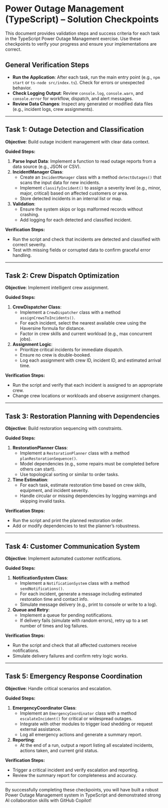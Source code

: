 # Power Outage Management (TypeScript) – Solution Checkpoints

This document provides validation steps and success criteria for each task in the TypeScript Power Outage Management exercise. Use these checkpoints to verify your progress and ensure your implementations are correct.

## General Verification Steps

- **Run the Application**: After each task, run the main entry point (e.g., `npm start` or `ts-node src/index.ts`). Check for errors or unexpected behavior.
- **Check Logging Output**: Review `console.log`, `console.warn`, and `console.error` for workflow, dispatch, and alert messages.
- **Review Data Changes**: Inspect any generated or modified data files (e.g., incident logs, crew assignments).

---

## Task 1: Outage Detection and Classification

**Objective**: Build outage incident management with clear data context.

**Guided Steps:**
1. **Parse Input Data**: Implement a function to read outage reports from a data source (e.g., JSON or CSV).
2. **IncidentManager Class**:
    - Create an `IncidentManager` class with a method `detectOutages()` that scans the input data for new incidents.
    - Implement `classifyIncident()` to assign a severity level (e.g., minor, major, critical) based on affected customers or area.
    - Store detected incidents in an internal list or map.
3. **Validation**:
    - Ensure the system skips or logs malformed records without crashing.
    - Add logging for each detected and classified incident.

**Verification Steps:**
- Run the script and check that incidents are detected and classified with correct severity.
- Test with missing fields or corrupted data to confirm graceful error handling.

---

## Task 2: Crew Dispatch Optimization

**Objective**: Implement intelligent crew assignment.

**Guided Steps:**
1. **CrewDispatcher Class**:
    - Implement a `CrewDispatcher` class with a method `assignCrewsToIncidents()`.
    - For each incident, select the nearest available crew using the Haversine formula for distance.
    - Factor in crew skills and current workload (e.g., max concurrent jobs).
2. **Assignment Logic**:
    - Prioritize critical incidents for immediate dispatch.
    - Ensure no crew is double-booked.
    - Log each assignment with crew ID, incident ID, and estimated arrival time.

**Verification Steps:**
- Run the script and verify that each incident is assigned to an appropriate crew.
- Change crew locations or workloads and observe assignment changes.

---

## Task 3: Restoration Planning with Dependencies

**Objective**: Build restoration sequencing with constraints.

**Guided Steps:**
1. **RestorationPlanner Class**:
    - Implement a `RestorationPlanner` class with a method `planRestorationSequence()`.
    - Model dependencies (e.g., some repairs must be completed before others can start).
    - Use topological sorting or similar to order tasks.
2. **Time Estimation**:
    - For each task, estimate restoration time based on crew skills, equipment, and incident severity.
    - Handle circular or missing dependencies by logging warnings and skipping invalid tasks.

**Verification Steps:**
- Run the script and print the planned restoration order.
- Add or modify dependencies to test the planner’s robustness.

---

## Task 4: Customer Communication System

**Objective**: Implement automated customer notifications.

**Guided Steps:**
1. **NotificationSystem Class**:
    - Implement a `NotificationSystem` class with a method `sendNotifications()`.
    - For each incident, generate a message including estimated restoration time and contact info.
    - Simulate message delivery (e.g., print to console or write to a log).
2. **Queue and Retry**:
    - Implement a queue for pending notifications.
    - If delivery fails (simulate with random errors), retry up to a set number of times and log failures.

**Verification Steps:**
- Run the script and check that all affected customers receive notifications.
- Simulate delivery failures and confirm retry logic works.

---

## Task 5: Emergency Response Coordination

**Objective**: Handle critical scenarios and escalation.

**Guided Steps:**
1. **EmergencyCoordinator Class**:
    - Implement an `EmergencyCoordinator` class with a method `escalateIncident()` for critical or widespread outages.
    - Integrate with other modules to trigger load shedding or request external assistance.
    - Log all emergency actions and generate a summary report.
2. **Reporting**:
    - At the end of a run, output a report listing all escalated incidents, actions taken, and current grid status.

**Verification Steps:**
- Trigger a critical incident and verify escalation and reporting.
- Review the summary report for completeness and accuracy.

---

By successfully completing these checkpoints, you will have built a robust Power Outage Management system in TypeScript and demonstrated strong AI collaboration skills with GitHub Copilot!
